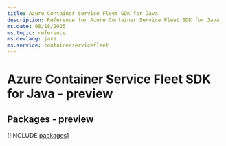 ```yaml
---
title: Azure Container Service Fleet SDK for Java
description: Reference for Azure Container Service Fleet SDK for Java
ms.date: 08/18/2025
ms.topic: reference
ms.devlang: java
ms.service: containerservicefleet
---
```

# Azure Container Service Fleet SDK for Java - preview
## Packages - preview
[!INCLUDE [packages](container-service-fleet-index.md)]